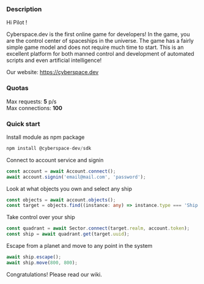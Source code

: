 ### **Description**

Hi Pilot ! 

Cyberspace.dev is the first online game for developers! In the game, you are the control center of spaceships in the universe. The game has a fairly simple game model and does not require much time to start. This is an excellent platform for both manned control and development of automated scripts and even artificial intelligence!

Our website: https://cyberspace.dev

### **Quotas**

Max requests: <b>5</b> p/s<br/>
Max connections: <b>100</b></b>

### **Quick start**

Install module as npm package

```typescript
npm install @cyberspace-dev/sdk
```

Connect to account service and signin

```typescript
const account = await Account.connect();
await account.signin('email@mail.com', 'password');
```

Look at what objects you own and select any ship

```typescript
const objects = await account.objects();
const target = objects.find((instance: any) => instance.type === 'Ship');
```

Take control over your ship

```typescript
const quadrant = await Sector.connect(target.realm, account.token);
const ship = await quadrant.get(target.uuid); 
```

Escape from a planet and move to any point in the system

```typescript
await ship.escape();
await ship.move(800, 800);
```

Congratulations! Please read our wiki.
